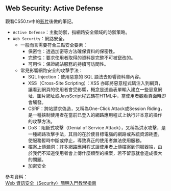 ## Web Security: Active Defense
觀看CS50.tv中的[影片](https://www.youtube.com/watch?v=htHq6wCM5Hc)後做的筆記。

* `Active Defense`：主動防禦，指網路安全領域的防禦策略。
* `Web Security`：網路安全。
  * 一般而言需要符合三點安全要素：
    * 保密性：透過加密等方法確保資料的保密性。
    * 完整性：要求使用者取得的資料是完整不可被竄改的。
    * 可用性：保證網站服務的持續可訪問性。
  * 常見影響網路安全的攻擊手法：    
    * SQL Injection：使用惡意的 SQL 語法去影響資料庫內容。
    * XSS（Cross-Site Scripting）：XSS 亦即將惡意程式碼注入到網頁，讓看到網頁的使用者會受影響，概念是透過表單輸入建立一些惡意網址、圖片網址或JavsScript程式碼在HTML中，當使用者觀看頁面時即會觸發。
    * CSRF：跨站請求偽造，又稱為One-Click Attack或Session Riding，是一種挾制使用者在當前已登入的網路應用程式上執行非本意的操作的攻擊方法。
    * DoS：阻斷式攻擊（Denial of Service Attack），又稱為洪水攻擊，是一種網路攻擊手法，其目的在於使目標電腦的網路或系統資源耗盡，使服務暫時中斷或停止，導致真正的使用者無法使用服務。
    * 檔案上傳漏洞：許多網路應用程式讓使用者上傳檔案到伺服器端，由於我們不知道使用者會上傳什麼類型的檔案，若不留意就會造成很大的問題。
    * 加密安全
  
參考資料：    
[Web 資訊安全（Security）簡明入門教學指南](https://blog.techbridge.cc/2016/11/05/web-security-tutorial-introduction/)
